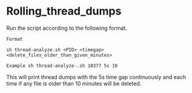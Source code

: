 # Rolling_thread_dumps

Run the script according to the following format.

    Format

    sh thread-analyze.sh <PID> <timegap> <delete_files_older_than_given_minutes>

    Example sh thread-analyze-.sh 10377 5s 10
    
This will print thread dumps with the 5s time gap continuously and each time if any file is older than 10 minutes will be deleted.
